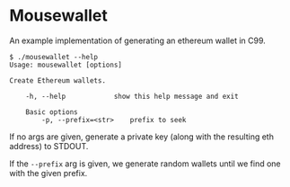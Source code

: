 # Mousewallet

An example implementation of generating an ethereum wallet in C99.

```
$ ./mousewallet --help
Usage: mousewallet [options]

Create Ethereum wallets.

    -h, --help            show this help message and exit

    Basic options
        -p, --prefix=<str>    prefix to seek
```

If no args are given, generate a private key (along with the resulting eth address) to STDOUT.

If the `--prefix` arg is given, we generate random wallets until we find one with the given prefix.
